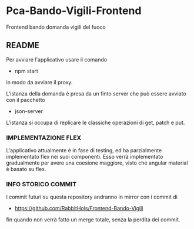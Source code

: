 # Pca-Bando-Vigili-Frontend
Frontend bando domanda vigili del fuoco


## README

Per avviare l'applicativo usare il comando 
- npm start 

in modo da avviare il proxy.

L'istanza della domanda è presa da un finto server che può essere avviato con il pacchetto 

- json-server

L'istanza si occupa di replicare le classiche operazioni di get, patch e put.

### IMPLEMENTAZIONE FLEX

L'applicativo attualmente è in fase di testing, ed ha parzialmente implementato flex nei suoi componenti. Esso verrà 
implementato gradualmente per avere una coesione maggiore, visto che angular material è basato su flex.


### INFO STORICO COMMIT

I commit futuri su questa repository andranno in mirror con i commit di 

- https://github.com/RabbitHols/Frontend-Bando-Vigili

fin quando non verrà fatto un merge totale, senza la perdita dei commit. 
